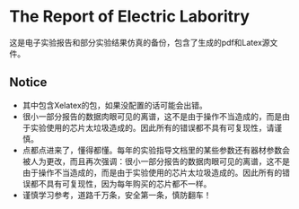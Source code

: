 # The Report of Electric Laboritry
这是电子实验报告和部分实验结果仿真的备份，包含了生成的pdf和Latex源文件。
## Notice
* 其中包含Xelatex的包，如果没配置的话可能会出错。
* 很小一部分报告的数据肉眼可见的离谱，这不是由于操作不当造成的，而是由于实验使用的芯片太垃圾造成的。因此所有的错误都不具有可复现性，请谨慎。
* 点都点进来了，懂得都懂。每年的实验指导文档里的某些参数还有器材参数会被人为更改，而且再次强调：很小一部分报告的数据肉眼可见的离谱，这不是由于操作不当造成的，而是由于实验使用的芯片太垃圾造成的。因此所有的错误都不具有可复现性，因为每年购买的芯片都不一样。
* 谨慎学习参考，道路千万条，安全第一条，慎防翻车！
